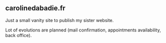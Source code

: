 ## carolinedabadie.fr

Just a small vanity site to publish my sister website. 

Lot of evolutions are planned (mail confirmation, appointments availability, back office).  
